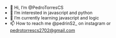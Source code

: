 - 👋 Hi, I’m @PedroTorresCS
- 👀 I’m interested in javascript and python 
- 🌱 I’m currently learning javascript and logic
- 📫 How to reach me @pedrinS2_ on instagram or pedrotorrescs2702@gmail.com

<!---
PedroTorresCS/PedroTorresCS is a ✨ special ✨ repository because its `README.md` (this file) appears on your GitHub profile.
You can click the Preview link to take a look at your changes.
--->
